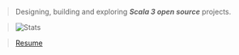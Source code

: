>Designing, building and exploring ***Scala 3 open source*** projects.

>![Stats](https://github-readme-stats.vercel.app/api?username=objektwerks&show_icons=true&hide_border=true)

<!--- 
>![Stats](https://github-readme-stats.vercel.app/api/top-langs?username=objektwerks&hide=css,html,javascript)
--->

<!--- 
>Top annual commits:  ***16,767***

>Top monthly commits: ***1,793***
--->
 
>[Resume](https://github.com/objektwerks/resume)

<!--- https://github.com/anuraghazra/github-readme-stats --->
